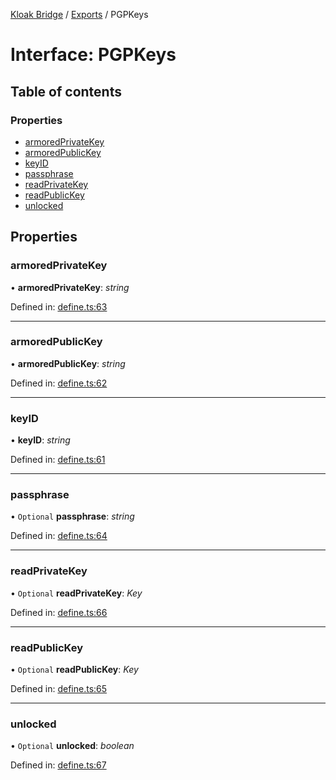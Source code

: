 [Kloak Bridge](../README.md) / [Exports](../modules.md) / PGPKeys

# Interface: PGPKeys

## Table of contents

### Properties

- [armoredPrivateKey](pgpkeys.md#armoredprivatekey)
- [armoredPublicKey](pgpkeys.md#armoredpublickey)
- [keyID](pgpkeys.md#keyid)
- [passphrase](pgpkeys.md#passphrase)
- [readPrivateKey](pgpkeys.md#readprivatekey)
- [readPublicKey](pgpkeys.md#readpublickey)
- [unlocked](pgpkeys.md#unlocked)

## Properties

### armoredPrivateKey

• **armoredPrivateKey**: *string*

Defined in: [define.ts:63](https://github.com/CoNET-project/kloak-bridge/blob/4d2356a/src/define.ts#L63)

___

### armoredPublicKey

• **armoredPublicKey**: *string*

Defined in: [define.ts:62](https://github.com/CoNET-project/kloak-bridge/blob/4d2356a/src/define.ts#L62)

___

### keyID

• **keyID**: *string*

Defined in: [define.ts:61](https://github.com/CoNET-project/kloak-bridge/blob/4d2356a/src/define.ts#L61)

___

### passphrase

• `Optional` **passphrase**: *string*

Defined in: [define.ts:64](https://github.com/CoNET-project/kloak-bridge/blob/4d2356a/src/define.ts#L64)

___

### readPrivateKey

• `Optional` **readPrivateKey**: *Key*

Defined in: [define.ts:66](https://github.com/CoNET-project/kloak-bridge/blob/4d2356a/src/define.ts#L66)

___

### readPublicKey

• `Optional` **readPublicKey**: *Key*

Defined in: [define.ts:65](https://github.com/CoNET-project/kloak-bridge/blob/4d2356a/src/define.ts#L65)

___

### unlocked

• `Optional` **unlocked**: *boolean*

Defined in: [define.ts:67](https://github.com/CoNET-project/kloak-bridge/blob/4d2356a/src/define.ts#L67)
